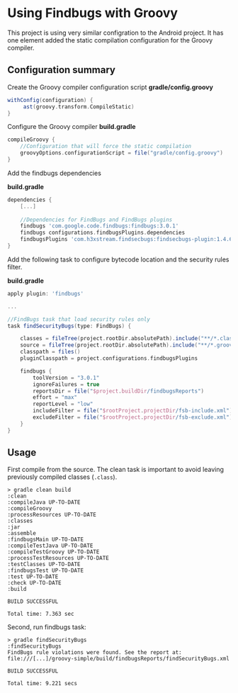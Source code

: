# Using Findbugs with Groovy

This project is using very similar configration to the Android project. It has one element added the static compilation configuration for the Groovy compiler.

## Configuration summary

Create the Groovy compiler configuration script
**gradle/config.groovy**
```groovy
withConfig(configuration) {
     ast(groovy.transform.CompileStatic)
}
```

Configure the Groovy compiler
**build.gradle**
```groovy
compileGroovy {
    //Configuration that will force the static compilation
    groovyOptions.configurationScript = file("gradle/config.groovy")
}
```

Add the findbugs dependencies

**build.gradle**
```groovy
dependencies {
    [...]
    
    //Dependencies for FindBugs and FindBugs plugins
    findbugs 'com.google.code.findbugs:findbugs:3.0.1'
    findbugs configurations.findbugsPlugins.dependencies
    findbugsPlugins 'com.h3xstream.findsecbugs:findsecbugs-plugin:1.4.6'
}
```

Add the following task to configure bytecode location and the security rules filter.

**build.gradle**
```groovy
apply plugin: 'findbugs'

...

//FindBugs task that load security rules only
task findSecurityBugs(type: FindBugs) {

    classes = fileTree(project.rootDir.absolutePath).include("**/*.class");
    source = fileTree(project.rootDir.absolutePath).include("**/*.groovy");
    classpath = files()
    pluginClasspath = project.configurations.findbugsPlugins

    findbugs {
        toolVersion = "3.0.1"
        ignoreFailures = true
        reportsDir = file("$project.buildDir/findbugsReports")
        effort = "max"
        reportLevel = "low"
        includeFilter = file("$rootProject.projectDir/fsb-include.xml")
        excludeFilter = file("$rootProject.projectDir/fsb-exclude.xml")
    }
}
```


## Usage

First compile from the source. The clean task is important to avoid leaving previously compiled classes (`.class`).

```
> gradle clean build
:clean
:compileJava UP-TO-DATE
:compileGroovy
:processResources UP-TO-DATE
:classes
:jar
:assemble
:findbugsMain UP-TO-DATE
:compileTestJava UP-TO-DATE
:compileTestGroovy UP-TO-DATE
:processTestResources UP-TO-DATE
:testClasses UP-TO-DATE
:findbugsTest UP-TO-DATE
:test UP-TO-DATE
:check UP-TO-DATE
:build

BUILD SUCCESSFUL

Total time: 7.363 sec
```

Second, run findbugs task:

```
> gradle findSecurityBugs
:findSecurityBugs
FindBugs rule violations were found. See the report at: file:///[...]/groovy-simple/build/findbugsReports/findSecurityBugs.xml

BUILD SUCCESSFUL

Total time: 9.221 secs
```
